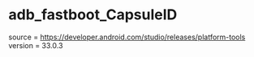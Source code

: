 # adb_fastboot_CapsuleID
source = https://developer.android.com/studio/releases/platform-tools
version = 33.0.3
